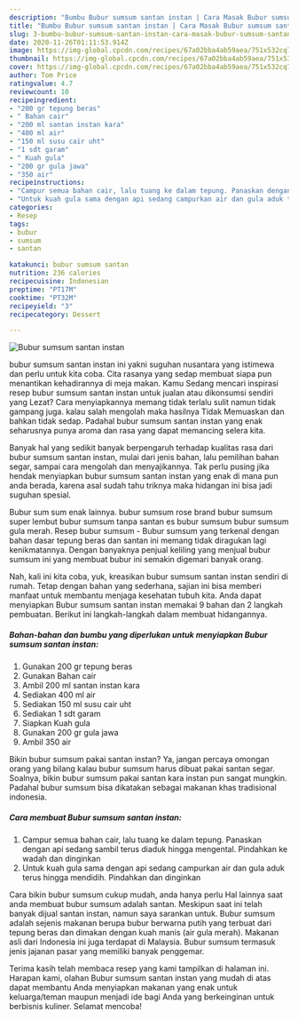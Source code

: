 ```yaml
---
description: "Bumbu Bubur sumsum santan instan | Cara Masak Bubur sumsum santan instan Yang Enak dan Simpel"
title: "Bumbu Bubur sumsum santan instan | Cara Masak Bubur sumsum santan instan Yang Enak dan Simpel"
slug: 3-bumbu-bubur-sumsum-santan-instan-cara-masak-bubur-sumsum-santan-instan-yang-enak-dan-simpel
date: 2020-11-26T01:11:53.914Z
image: https://img-global.cpcdn.com/recipes/67a02bba4ab59aea/751x532cq70/bubur-sumsum-santan-instan-foto-resep-utama.jpg
thumbnail: https://img-global.cpcdn.com/recipes/67a02bba4ab59aea/751x532cq70/bubur-sumsum-santan-instan-foto-resep-utama.jpg
cover: https://img-global.cpcdn.com/recipes/67a02bba4ab59aea/751x532cq70/bubur-sumsum-santan-instan-foto-resep-utama.jpg
author: Tom Price
ratingvalue: 4.7
reviewcount: 10
recipeingredient:
- "200 gr tepung beras"
- " Bahan cair"
- "200 ml santan instan kara"
- "400 ml air"
- "150 ml susu cair uht"
- "1 sdt garam"
- " Kuah gula"
- "200 gr gula jawa"
- "350 air"
recipeinstructions:
- "Campur semua bahan cair, lalu tuang ke dalam tepung. Panaskan dengan api sedang sambil terus diaduk hingga mengental. Pindahkan ke wadah dan dinginkan"
- "Untuk kuah gula sama dengan api sedang campurkan air dan gula aduk terus hingga mendidih. Pindahkan dan dinginkan"
categories:
- Resep
tags:
- bubur
- sumsum
- santan

katakunci: bubur sumsum santan 
nutrition: 236 calories
recipecuisine: Indonesian
preptime: "PT17M"
cooktime: "PT32M"
recipeyield: "3"
recipecategory: Dessert

---
```



![Bubur sumsum santan instan](https://img-global.cpcdn.com/recipes/67a02bba4ab59aea/751x532cq70/bubur-sumsum-santan-instan-foto-resep-utama.jpg)


bubur sumsum santan instan ini yakni suguhan nusantara yang istimewa dan perlu untuk kita coba. Cita rasanya yang sedap membuat siapa pun menantikan kehadirannya di meja makan.
Kamu Sedang mencari inspirasi resep bubur sumsum santan instan untuk jualan atau dikonsumsi sendiri yang Lezat? Cara menyiapkannya memang tidak terlalu sulit namun tidak gampang juga. kalau salah mengolah maka hasilnya Tidak Memuaskan dan bahkan tidak sedap. Padahal bubur sumsum santan instan yang enak seharusnya punya aroma dan rasa yang dapat memancing selera kita.

Banyak hal yang sedikit banyak berpengaruh terhadap kualitas rasa dari bubur sumsum santan instan, mulai dari jenis bahan, lalu pemilihan bahan segar, sampai cara mengolah dan menyajikannya. Tak perlu pusing jika hendak menyiapkan bubur sumsum santan instan yang enak di mana pun anda berada, karena asal sudah tahu triknya maka hidangan ini bisa jadi suguhan spesial.

Bubur sum sum enak lainnya. bubur sumsum rose brand bubur sumsum super lembut bubur sumsum tanpa santan es bubur sumsum bubur sumsum gula merah. Resep bubur sumsum - Bubur sumsum yang terkenal dengan bahan dasar tepung beras dan santan ini memang tidak diragukan lagi kenikmatannya. Dengan banyaknya penjual keliling yang menjual bubur sumsum ini yang membuat bubur ini semakin digemari banyak orang.


Nah, kali ini kita coba, yuk, kreasikan bubur sumsum santan instan sendiri di rumah. Tetap dengan bahan yang sederhana, sajian ini bisa memberi manfaat untuk membantu menjaga kesehatan tubuh kita. Anda dapat menyiapkan Bubur sumsum santan instan memakai 9 bahan dan 2 langkah pembuatan. Berikut ini langkah-langkah dalam membuat hidangannya.

<!--inarticleads1-->

##### Bahan-bahan dan bumbu yang diperlukan untuk menyiapkan Bubur sumsum santan instan:

1. Gunakan 200 gr tepung beras
1. Gunakan  Bahan cair
1. Ambil 200 ml santan instan kara
1. Sediakan 400 ml air
1. Sediakan 150 ml susu cair uht
1. Sediakan 1 sdt garam
1. Siapkan  Kuah gula
1. Gunakan 200 gr gula jawa
1. Ambil 350 air


Bikin bubur sumsum pakai santan instan? Ya, jangan percaya omongan orang yang bilang kalau bubur sumsum harus dibuat pakai santan segar. Soalnya, bikin bubur sumsum pakai santan kara instan pun sangat mungkin. Padahal bubur sumsum bisa dikatakan sebagai makanan khas tradisional indonesia. 

<!--inarticleads2-->

##### Cara membuat Bubur sumsum santan instan:

1. Campur semua bahan cair, lalu tuang ke dalam tepung. Panaskan dengan api sedang sambil terus diaduk hingga mengental. Pindahkan ke wadah dan dinginkan
1. Untuk kuah gula sama dengan api sedang campurkan air dan gula aduk terus hingga mendidih. Pindahkan dan dinginkan


Cara bikin bubur sumsum cukup mudah, anda hanya perlu Hal lainnya saat anda membuat bubur sumsum adalah santan. Meskipun saat ini telah banyak dijual santan instan, namun saya sarankan untuk. Bubur sumsum adalah sejenis makanan berupa bubur berwarna putih yang terbuat dari tepung beras dan dimakan dengan kuah manis (air gula merah). Makanan asli dari Indonesia ini juga terdapat di Malaysia. Bubur sumsum termasuk jenis jajanan pasar yang memiliki banyak penggemar. 

Terima kasih telah membaca resep yang kami tampilkan di halaman ini. Harapan kami, olahan Bubur sumsum santan instan yang mudah di atas dapat membantu Anda menyiapkan makanan yang enak untuk keluarga/teman maupun menjadi ide bagi Anda yang berkeinginan untuk berbisnis kuliner. Selamat mencoba!

